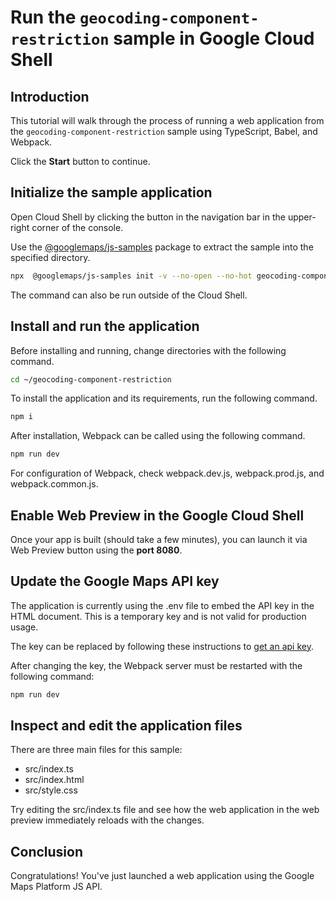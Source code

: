 # Run the `geocoding-component-restriction` sample in Google Cloud Shell

<walkthrough-tutorial-duration duration="10"/>

## Introduction

This tutorial will walk through the process of running a web application from
the `geocoding-component-restriction` sample using TypeScript, Babel, and Webpack.

Click the **Start** button to continue.

## Initialize the sample application

Open Cloud Shell by clicking the
<walkthrough-cloud-shell-icon></walkthrough-cloud-shell-icon> button in the
navigation bar in the upper-right corner of the console.

Use the [@googlemaps/js-samples](https://www.npmjs.com/package/@googlemaps/js-samples) package to 
extract the sample into the specified directory.

```bash
npx  @googlemaps/js-samples init -v --no-open --no-hot geocoding-component-restriction ~/geocoding-component-restriction
```

The command can also be run outside of the Cloud Shell.

## Install and run the application

Before installing and running, change directories with the following command.

```bash
cd ~/geocoding-component-restriction
```

To install the application and its requirements, run the following command.

```bash
npm i
```

After installation, Webpack can be called using the following command.

```bash
npm run dev
```

For configuration of Webpack, check
<walkthrough-editor-open-file filePath="geocoding-component-restriction/webpack.dev.js">webpack.dev.js</walkthrough-editor-open-file>,
<walkthrough-editor-open-file filePath="geocoding-component-restriction/webpack.prod.js">webpack.prod.js</walkthrough-editor-open-file>,
and
<walkthrough-editor-open-file filePath="geocoding-component-restriction/webpack.common.js">webpack.common.js</walkthrough-editor-open-file>.

## Enable Web Preview in the Google Cloud Shell

Once your app is built (should take a few minutes), you can launch it via
<walkthrough-spotlight-pointer target="cloudshell" spotlightId="devshell-web-preview-button">Web
Preview button</walkthrough-spotlight-pointer> using the **port 8080**.

## Update the Google Maps API key

The application is currently using the
<walkthrough-editor-open-file filePath="geocoding-component-restriction/.env">.env</walkthrough-editor-open-file>
file to embed the API key in the HTML document. This is a temporary key and is
not valid for production usage.

The key can be replaced by following these instructions to
[get an api key](https://developers.google.com/maps/documentation/javascript/get-api-key).

After changing the key, the Webpack server must be restarted with the following
command:

```bash
npm run dev
```

## Inspect and edit the application files

There are three main files for this sample:

*   <walkthrough-editor-open-file filePath="geocoding-component-restriction/src/index.ts">src/index.ts</walkthrough-editor-open-file>
*   <walkthrough-editor-open-file filePath="geocoding-component-restriction/src/index.html">src/index.html</walkthrough-editor-open-file>
*   <walkthrough-editor-open-file filePath="geocoding-component-restriction/src/style.css">src/style.css</walkthrough-editor-open-file>

Try editing the <walkthrough-editor-open-file filePath="geocoding-component-restriction/src/index.ts">src/index.ts</walkthrough-editor-open-file> file and see how the web application in the web preview immediately reloads with the changes.

## Conclusion

<walkthrough-conclusion-trophy></walkthrough-conclusion-trophy>

Congratulations! You've just launched a web application using the Google Maps
Platform JS API.
